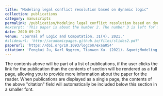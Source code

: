 ```yaml
---
title: "Modeling legal conflict resolution based on dynamic logic"
collection: publications
category: manuscripts
permalink: /publication/Modeling legal conflict resolution based on dynamic logic
#excerpt: 'This paper is about the number 2. The number 3 is left for future work.'
date: 2020-09-29
venue: 'Journal of Logic and Computation, 31(4), 2021.'
#slidesurl: 'http://academicpages.github.io/files/slides2.pdf'
paperurl: 'https://doi.org/10.1093/logcom/exaa054'
citation: 'Fengkui Ju, Karl Nygren, Tianwen Xu. (2021). &quot;Modeling legal conflict resolution based on dynamic logic; <i>Journal of Logic and Computation</i>. 31(4).'
---
```


The contents above will be part of a list of publications, if the user clicks the link for the publication than the contents of section will be rendered as a full page, allowing you to provide more information about the paper for the reader. When publications are displayed as a single page, the contents of the above "citation" field will automatically be included below this section in a smaller font.
